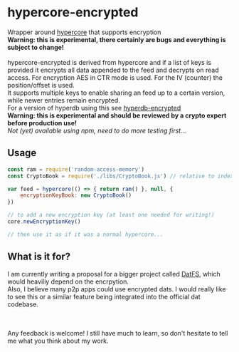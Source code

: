 # hypercore-encrypted
Wrapper around [hypercore](https://github.com/mafintosh/hypercore) that supports encryption
<br>
**Warning: this is experimental, there certainly are bugs and everything is subject to change!**
<br><br>
hypercore-encrypted is derived from hypercore and if a list of keys is provided it encrypts all data appended to the feed and decrypts on read access.
For encryption AES in CTR mode is used. For the IV (counter) the position/offset is used.<br>
It supports multiple keys to enable sharing an feed up to a certain version, while newer entries remain encrypted.<br>
For a version of hyperdb using this see [hyperdb-encrypted](https://github.com/fsteff/hyperdb-encrypted)<br>
**Warning: this is experimental and should be reviewed by a crypto expert before production use!**<br>
*Not (yet) available using npm, need to do more testing first...*

## Usage

``` js
const ram = require('random-access-memory')
const CryptoBook = require('./libs/CryptoBook.js') // relative to index.js

var feed = hypercore(() => { return ram() }, null, {
    encryptionKeyBook: new CryptoBook()
})

// to add a new encryption key (at least one needed for writing!)
core.newEncryptionKey()

// then use it as if it was a normal hypercore...
```

## What is it for?
I am currently writing a proposal for a bigger project called [DatFS](https://github.com/fsteff/DatFS), 
which would heaviliy depend on the encrpytion.<br>
Also, I believe many p2p apps could use encrypted dats. I would really like to see this or a similar feature being integrated into the official dat codebase.


<br><br>
Any feedback is welcome! I still have much to learn, so don't hesitate to tell me what you think about my work.
